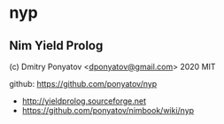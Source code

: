 #  nyp
## Nim Yield Prolog

(c) Dmitry Ponyatov <<dponyatov@gmail.com>> 2020 MIT

github: https://github.com/ponyatov/nyp



* http://yieldprolog.sourceforge.net
* https://github.com/ponyatov/nimbook/wiki/nyp
